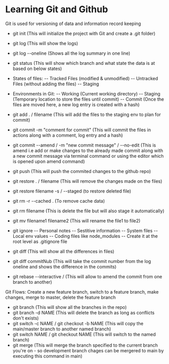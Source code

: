 # Learning Git and Github


Git is used for versioning of data and information record keeping

- git init (This will initialize the project with Git and create a .git folder)
- git log (This will show the logs)
- git log --oneline (Shows all the log summary in one line)
- git status (This will show which branch and what state the data is at based on below states)

- States of files:
-- Tracked Files (modified & unmodified)
-- Untracked Files (without adding the files)
-- Staging

- Environments in Git:
-- Working (Current working directory)
-- Staging (Temporary location to store the files until commit)
-- Commit (Once the files are moved here, a new log entry is created with a hash)

- git add . / filename (This will add the files to the staging env to plan for commit)
- git commit -m "comment for commit" (This will commit the files in actions along with a comment, log entry and a hash)
- git commit --amend / -m "new commit message" / --no-edit (This is amend i.e add or make changes to the already made commit along with a new commit message via terminal command or using the editor which is opened upon amend command)
- git push (This will push the commited changes to the github repo)
- git restore . / filename (This will remove the changes made on the files)
- git restore filename -s / --staged (to restore deleted file)
- git rm -r --cached . (To remove cache data)
- git rm filename (This is delete the file but will also stage it automatically)
- git mv filename1 filename2 (This will rename the file1 to file2)


- git ignore 
-- Personal notes
-- Sestitive information
-- System files
-- Local env values 
-- Coding files like node_modules
-- Create it at the root level as .gitignore file


- git diff (This will show all the differences in files)
- git diff commitNub (This will take the commit number from the log oneline and shows the difference in the commits) 
- git rebase --interactive <branch>/<commit> (This will allow to amend the commit from one branch to another)

Git Flows: Create a new feature branch, switch to a feature branch, make changes, merge to master, delete the feature branch
- git branch (This will show all the branches in the repo)
- git branch -d NAME (This will delete the branch as long as conflicts don't exists)
- git switch -c NAME / git checkout -b NAME (This will copy the main/master branch to another named branch)
- git switch NAME / git checkout NAME (This will switch to the named branch)
- git merge <branch> (This will merge the branch specified to the current branch you're on - so development branch chages can be mergered to main by executing this command in main)